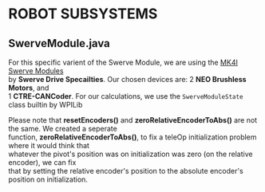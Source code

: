 # ROBOT SUBSYSTEMS

## SwerveModule.java
For this specific varient of the Swerve Module, we are using the [MK4I Swerve Modules](https://www.swervedrivespecialties.com/products/mk4i-swerve-module)  
by **Swerve Drive Specailties**. Our chosen devices are: 2 **NEO Brushless Motors**, and  
1 **CTRE-CANCoder**. For our calculations, we use the `SwerveModuleState` class builtin by WPILib

Please note that __resetEncoders()__ and __zeroRelativeEncoderToAbs()__ are not the same. We created a seperate  
function, __zeroRelativeEncoderToAbs()__, to fix a teleOp initialization problem where it would think that  
whatever the pivot's position was on initialization was zero (on the relative encoder), we can fix  
that by setting the relative encoder's position to the absolute encoder's position on initialization.
